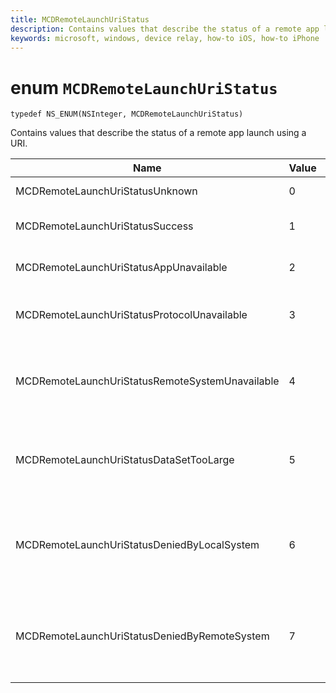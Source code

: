 ```yaml
---
title: MCDRemoteLaunchUriStatus
description: Contains values that describe the status of a remote app launch using a URI.
keywords: microsoft, windows, device relay, how-to iOS, how-to iPhone
---
```


# enum `MCDRemoteLaunchUriStatus`

`typedef NS_ENUM(NSInteger, MCDRemoteLaunchUriStatus)`

Contains values that describe the status of a remote app launch using a URI.


| Name    |Value   |Description   |                  
|------ |------- |--|
|MCDRemoteLaunchUriStatusUnknown | 0| The status is unknown.|
|MCDRemoteLaunchUriStatusSuccess | 1| The remote launch was successful.|
|MCDRemoteLaunchUriStatusAppUnavailable | 2 | The target app is unavailable.|
|MCDRemoteLaunchUriStatusProtocolUnavailable | 3 | The target app does not support this URI.|
|MCDRemoteLaunchUriStatusRemoteSystemUnavailable | 4 | The device to which the message was sent is unavailable.|
|MCDRemoteLaunchUriStatusDataSetTooLarge | 5 | The data bundle sent to the target app was too large.|
|MCDRemoteLaunchUriStatusDeniedByLocalSystem | 6 | The client system has prevented use of the Remote Systems Platform.|
|MCDRemoteLaunchUriStatusDeniedByRemoteSystem | 7 | The target device has prevented use of the Remote Systems Platform.|